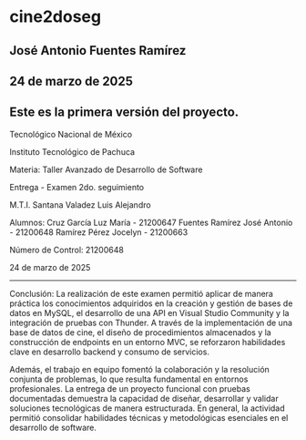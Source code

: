 # cine2doseg
## José Antonio Fuentes Ramírez
## 24 de marzo de 2025
Este es la primera versión del proyecto.
----------------------------------------------------
Tecnológico Nacional de México

Instituto Tecnológico de Pachuca

Materia:  Taller Avanzado de Desarrollo de Software

Entrega - Examen 2do. seguimiento

M.T.I. Santana Valadez Luis Alejandro

Alumnos: Cruz García Luz María - 21200647
Fuentes Ramírez José Antonio - 21200648
Ramírez Pérez Jocelyn - 21200663


Número de Control: 21200648

24 de marzo de 2025

---------------------------------------------------
Conclusión: La realización de este examen permitió aplicar de manera práctica los conocimientos adquiridos en la creación y gestión de bases de datos en MySQL, el desarrollo de una API en Visual Studio Community y la integración de pruebas con Thunder. A través de la implementación de una base de datos de cine, el diseño de procedimientos almacenados y la construcción de endpoints en un entorno MVC, se reforzaron habilidades clave en desarrollo backend y consumo de servicios.

Además, el trabajo en equipo fomentó la colaboración y la resolución conjunta de problemas, lo que resulta fundamental en entornos profesionales. La entrega de un proyecto funcional con pruebas documentadas demuestra la capacidad de diseñar, desarrollar y validar soluciones tecnológicas de manera estructurada. En general, la actividad permitió consolidar habilidades técnicas y metodológicas esenciales en el desarrollo de software. 